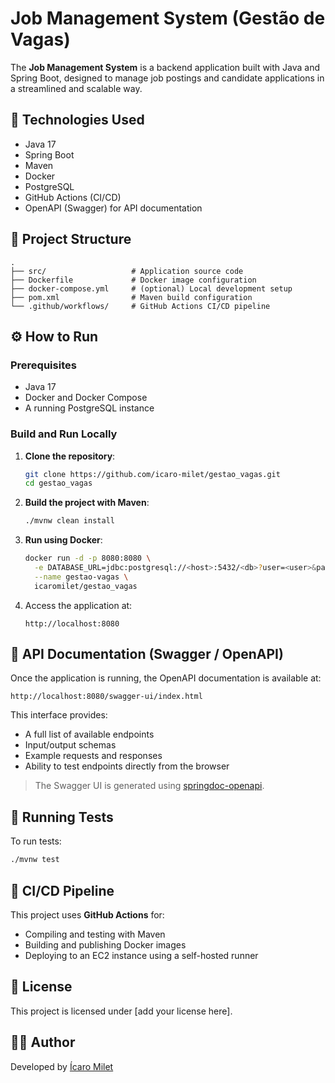 # Job Management System (Gestão de Vagas)

The **Job Management System** is a backend application built with Java and Spring Boot, designed to manage job postings and candidate applications in a streamlined and scalable way.

## 🚀 Technologies Used

* Java 17
* Spring Boot
* Maven
* Docker
* PostgreSQL
* GitHub Actions (CI/CD)
* OpenAPI (Swagger) for API documentation

## 📁 Project Structure

```
.
├── src/                   # Application source code
├── Dockerfile             # Docker image configuration
├── docker-compose.yml     # (optional) Local development setup
├── pom.xml                # Maven build configuration
└── .github/workflows/     # GitHub Actions CI/CD pipeline
```

## ⚙️ How to Run

### Prerequisites

* Java 17
* Docker and Docker Compose
* A running PostgreSQL instance

### Build and Run Locally

1. **Clone the repository**:

   ```bash
   git clone https://github.com/icaro-milet/gestao_vagas.git
   cd gestao_vagas
   ```

2. **Build the project with Maven**:

   ```bash
   ./mvnw clean install
   ```

3. **Run using Docker**:

   ```bash
   docker run -d -p 8080:8080 \
     -e DATABASE_URL=jdbc:postgresql://<host>:5432/<db>?user=<user>&password=<pass> \
     --name gestao-vagas \
     icaromilet/gestao_vagas
   ```

4. Access the application at:

   ```
   http://localhost:8080
   ```

## 📘 API Documentation (Swagger / OpenAPI)

Once the application is running, the OpenAPI documentation is available at:

```
http://localhost:8080/swagger-ui/index.html
```

This interface provides:

* A full list of available endpoints
* Input/output schemas
* Example requests and responses
* Ability to test endpoints directly from the browser

> The Swagger UI is generated using [springdoc-openapi](https://springdoc.org/).

## 🧪 Running Tests

To run tests:

```bash
./mvnw test
```

## 🚀 CI/CD Pipeline

This project uses **GitHub Actions** for:

* Compiling and testing with Maven
* Building and publishing Docker images
* Deploying to an EC2 instance using a self-hosted runner

## 📄 License

This project is licensed under \[add your license here].

## 👨‍💻 Author

Developed by [Ícaro Milet](https://github.com/icaro-milet)